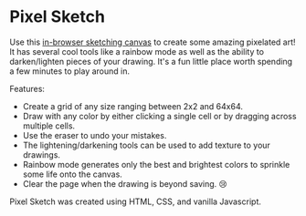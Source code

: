 # Pixel Sketch

Use this [in-browser sketching canvas](https://ali-hasan97.github.io/pixel-sketch/) to create some amazing pixelated art! It has several cool tools like a rainbow mode as well as the ability to darken/lighten pieces of your drawing. It's a fun little place worth spending a few minutes to play around in.

Features:
- Create a grid of any size ranging between 2x2 and 64x64.
- Draw with any color by either clicking a single cell or by dragging across multiple cells.
- Use the eraser to undo your mistakes.
- The lightening/darkening tools can be used to add texture to your drawings.
- Rainbow mode generates only the best and brightest colors to sprinkle some life onto the canvas.
- Clear the page when the drawing is beyond saving. :cry:

Pixel Sketch was created using HTML, CSS, and vanilla Javascript.
